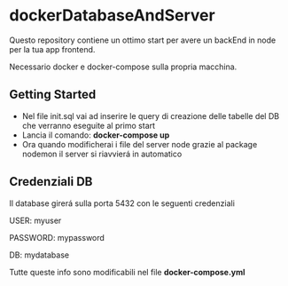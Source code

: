 # dockerDatabaseAndServer

Questo repository contiene un ottimo start per avere un backEnd in node per la tua app frontend.

Necessario docker e docker-compose sulla propria macchina.

## Getting Started

- Nel file init.sql vai ad inserire le query di creazione delle tabelle del DB che verranno eseguite al primo start
- Lancia il comando: **docker-compose up**
- Ora quando modificherai i file del server node grazie al package nodemon il server si riavvierá in automatico


## Credenziali DB

Il database girerá sulla porta 5432 con le seguenti credenziali

USER: myuser

PASSWORD: mypassword

DB: mydatabase

Tutte queste info sono modificabili nel file **docker-compose.yml**
